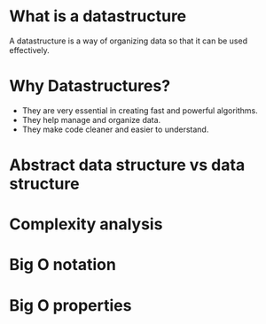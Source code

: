# What is a datastructure

A datastructure is a way of organizing data so that it can be used effectively.

# Why Datastructures?

- They are very essential in creating fast and powerful algorithms.
- They help manage and organize data.
- They make code cleaner and easier to understand.

# Abstract data structure vs data structure


# Complexity analysis

# Big O notation

# Big O properties